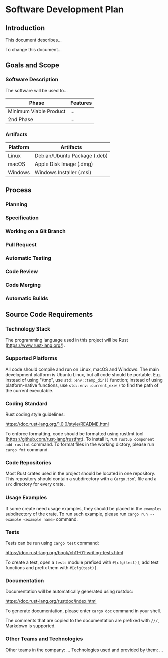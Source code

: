 # Software Development Plan

## Introduction

This document describes...

To change this document...

## Goals and Scope

### Software Description

The software will be used to...

| Phase | Features |
|--|--|
| Minimum Viable Product | ... |
| 2nd Phase | ... |

### Artifacts

| Platform | Artifacts |
|--|--|
| Linux | Debian/Ubuntu Package (.deb) |
| macOS | Apple Disk Image (.dmg) |
| Windows | Windows Installer (.msi) |

## Process

### Planning

### Specification

### Working on a Git Branch

### Pull Request

### Automatic Testing

### Code Review

### Code Merging

### Automatic Builds

## Source Code Requirements

### Technology Stack

The programming language used in this project will be Rust (https://www.rust-lang.org/).

### Supported Platforms

All code should compile and run on Linux, macOS and Windows. The main development platform is Ubuntu Linux, but all code should be portable. E.g. instead of using "/tmp", use `std::env::temp_dir()` function; instead of using platform-native functions, use `std::env::current_exe()` to find the path of the current executable.

### Coding Standard

Rust coding style guidelines:

https://doc.rust-lang.org/1.0.0/style/README.html

To enforce formatting, code should be formatted using rustfmt tool (https://github.com/rust-lang/rustfmt).
To install it, run `rustup component add rustfmt` command. To format files in the working dictory, please run `cargo fmt` command.

### Code Repositories

Most Rust crates used in the project should be located in one repository.
This repository should contain a subdirectory with a `Cargo.toml` file and a `src` directory for every crate.

### Usage Examples

If some create need usage examples, they should be placed in the `examples` subdirectory of the crate. To run such example, 
please run `cargo run --example <example name>` command.

### Tests

Tests can be run using `cargo test` command:

https://doc.rust-lang.org/book/ch11-01-writing-tests.html

To create a test, open a `tests` module prefixed with `#[cfg(test)]`, add test functions and prefix them with `#[cfg(test)]`.

### Documentation

Documentation will be automatically generated using rustdoc:

https://doc.rust-lang.org/rustdoc/index.html

To generate documentation, please enter `cargo doc` command in your shell.

The comments that are copied to the documentation are prefixed with `///`, Markdown is supported.

### Other Teams and Technologies

Other teams in the company: ... Technologies used and provided by them: ...
